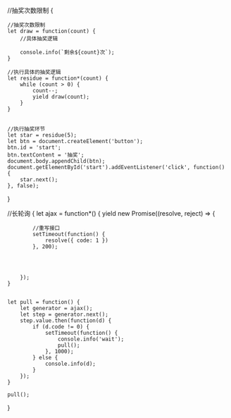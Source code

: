 //抽奖次数限制
{

    //抽奖次数限制
    let draw = function(count) {
        //具体抽奖逻辑

        console.info(`剩余${count}次`);
    }

    //执行具体的抽奖逻辑
    let residue = function*(count) {
        while (count > 0) {
            count--;
            yield draw(count);
        }
    }


    //执行抽奖环节
    let star = residue(5);
    let btn = document.createElement('button');
    btn.id = 'start';
    btn.textContent = '抽奖';
    document.body.appendChild(btn);
    document.getElementById('start').addEventListener('click', function() {
        star.next();
    }, false);
}

//长轮询
{
    let ajax = function*() {
        yield new Promise((resolve, reject) => {


            //重写接口
            setTimeout(function() {
                resolve({ code: 1 })
            }, 200);




        });
    }


    let pull = function() {
        let generator = ajax();
        let step = generator.next();
        step.value.then(function(d) {
            if (d.code != 0) {
                setTimeout(function() {
                    console.info('wait');
                    pull();
                }, 1000);
            } else {
                console.info(d);
            }
        });
    }

    pull();
}